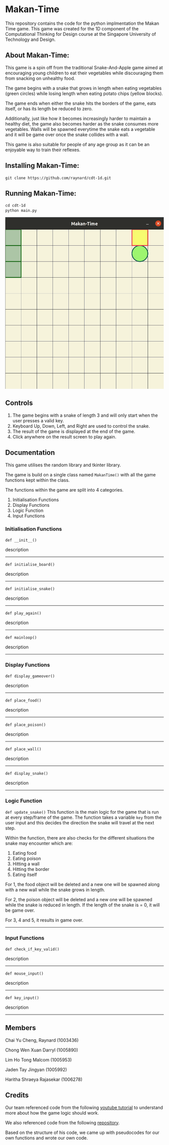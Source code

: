 # Makan-Time

This repository contains the code for the python implmentation the Makan Time game. This game was created for the 1D component of the Computational Thinking for Design course at the Singapore University of Technology and Design.

## About Makan-Time:
This game is a spin off from the traditional Snake-And-Apple game aimed at encouraging young children to eat their vegetables while discouraging them from snacking on unhealthy food.

The game begins with a snake that grows in length when eating vegetables (green circles) while losing length when eating potato chips (yellow blocks). 

The game ends when either the snake hits the borders of the game, eats itself, or has its length be reduced to zero.

Additionally, just like how it becomes increasingly harder to maintain a healthy diet, the game also becomes harder as the snake consumes more vegetables. Walls will be spawned everytime the snake eats a vegetable and it will be game over once the snake collides with a wall.

This game is also suitable for people of any age group as it can be an enjoyable way to train their reflexes.

## Installing Makan-Time:

```
git clone https://github.com/raynard/cdt-1d.git
```

## Running Makan-Time:
```
cd cdt-1d
python main.py
```

<p align="center">
<img src="/src/preview.gif">
</p>

## Controls

1. The game begins with a snake of length 3 and will only start when the user presses a valid key.
2. Keyboard Up, Down, Left, and Right are used to control the snake.
3. The result of the game is displayed at the end of the game.
4. Click anywhere on the result screen to play again.

## Documentation

This game utilises the random library and tkinter library.

The game is build on a single class named `MakanTime()` with all the game functions kept within the class.

The functions within the game are split into 4 categories.
1. Initialisation Functions
2. Display Functions
3. Logic Function
4. Input Functions

### Initialisation Functions

`def __init__()`

description

---

`def initialise_board()`

description

---

`def initialise_snake()`

description

---

`def play_again()`

description

---

`def mainloop()`

description

---

### Display Functions

`def display_gameover()`

description

---

`def place_food()`

description

---

`def place_poison()`

description

---

`def place_wall()`

description

---

`def display_snake()`

description

---

### Logic Function

`def update_snake()` 
This function is the main logic for the game that is run at every step/frame of the game. The function takes a variable `key` from the user input and this decides the direction the snake will travel at the next step.

Within the function, there are also checks for the different situations the snake may encounter which are:
1. Eating food
2. Eating poison
3. Hitting a wall
4. Hitting the border
5. Eating itself

For 1, the food object will be deleted and a new one will be spawned along with a new wall while the snake grows in length.

For 2, the poison object will be deleted and a new one will be spawned while the snake is reduced in length. If the length of the snake is = 0, it will be game over.

For 3, 4 and 5, it results in game over.

---

### Input Functions

`def check_if_key_valid()`

description

---

`def mouse_input()`

description

---

`def key_input()`

description

---


## Members
Chai Yu Cheng, Raynard (1003436)

Chong Wen Xuan Darryl (1005890)

Lim Ho Tong Malcom (1005953)

Jaden Tay Jingyan (1005992)

Haritha Shraeya Rajasekar (1006278)

## Credits

Our team referenced code from the following [youtube tutorial](https://www.youtube.com/watch?v=bfRwxS5d0SI) to understand more about how the game logic should work.

We also referenced code from the following [repository](https://github.com/aqeelanwar/Snake-And-Apple.git).

Based on the structure of his code, we came up with pseudocodes for our own functions and wrote our own code.




